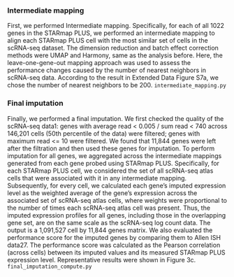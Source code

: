 ### Intermediate mapping
First, we performed Intermediate mapping. Specifically, for each of all 1022 genes in the STARmap PLUS, we performed an intermediate mapping to align each STARmap PLUS cell with the most similar set of cells in the scRNA-seq dataset. The dimension reduction and batch effect correction methods were UMAP and Harmony, same as the analysis before. Here, the leave-one-gene-out mapping approach was used to assess the performance changes caused by the number of nearest neighbors in scRNA-seq data. According to the result in Extended Data Figure S7a, we chose the number of nearest neighbors to be 200.
`intermediate_mapping.py`

### Final imputation
Finally, we performed a final imputation. We first checked the quality of the scRNA-seq data1: genes with average read < 0.005 / sum read < 740 across 146,201 cells (50th percentile of the data) were filtered; genes with maximum read <= 10 were filtered. We found that 11,844 genes were left after the filtration and then used these genes for imputation. To perform imputation for all genes, we aggregated across the intermediate mappings generated from each gene probed using STARmap PLUS. Specifically, for each STARmap PLUS cell, we considered the set of all scRNA-seq atlas cells that were associated with it in any intermediate mapping. Subsequently, for every cell, we calculated each gene’s imputed expression level as the weighted average of the gene’s expression across the associated set of scRNA-seq atlas cells, where weights were proportional to the number of times each scRNA-seq atlas cell was present. Thus, the imputed expression profiles for all genes, including those in the overlapping gene set, are on the same scale as the scRNA-seq log count data. The output is a 1,091,527 cell by 11,844 genes matrix. We also evaluated the performance score for the imputed genes by comparing them to Allen ISH data27. The performance score was calculated as the Pearson correlation (across cells) between its imputed values and its measured STARmap PLUS expression level. Representative results were shown in Figure 3c.
`final_imputation_compute.py`
